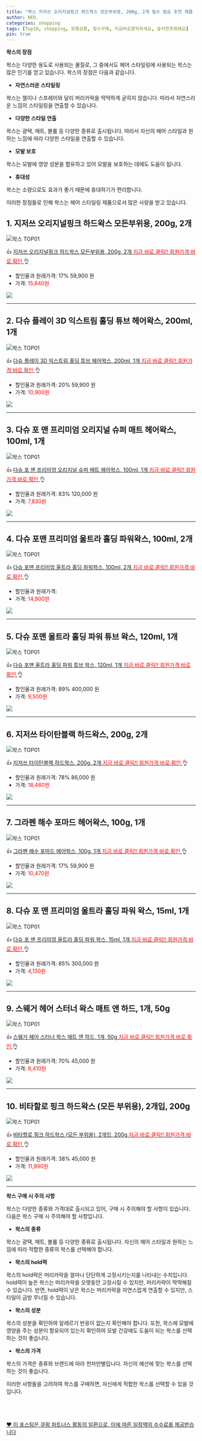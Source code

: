 ```yaml
---
title: "왁스 지저쓰 오리지널핑크 하드왁스 모든부위용, 200g, 2개 필수 필요 추천 제품 비교 최저 가격 비교 장점 구매 후기 구매평"
author: NEO.
categories: shopping
tags: [Top10, shopping, 유행상품, 필수구매, 지금바로클릭하세요, 놓치면후회해요]
pin: true
---
```

**왁스의 장점**

왁스는 다양한 용도로 사용되는 물질로, 그 중에서도 헤어 스타일링에 사용되는 왁스는 많은 인기를 얻고 있습니다. 왁스의 장점은 다음과 같습니다.

* **자연스러운 스타일링**

왁스는 젤이나 스프레이와 달리 머리카락을 딱딱하게 굳히지 않습니다. 따라서 자연스러운 느낌의 스타일링을 연출할 수 있습니다.

* **다양한 스타일 연출**

왁스는 광택, 매트, 볼륨 등 다양한 종류로 출시됩니다. 따라서 자신의 헤어 스타일과 원하는 느낌에 따라 다양한 스타일을 연출할 수 있습니다.

* **모발 보호**

왁스는 모발에 영양 성분을 함유하고 있어 모발을 보호하는 데에도 도움이 됩니다.

* **휴대성**

왁스는 소량으로도 효과가 좋기 때문에 휴대하기가 편리합니다.

이러한 장점들로 인해 왁스는 헤어 스타일링 제품으로서 많은 사랑을 받고 있습니다.

   

## 1. 지저쓰 오리지널핑크 하드왁스 모든부위용, 200g, 2개

![왁스 TOP01](https://thumbnail7.coupangcdn.com/thumbnails/remote/490x490ex/image/retail/images/5303791065010506-7e5cdb4a-19a8-4262-a14a-5cf1062b6481.jpg)


👍 [지저쓰 오리지널핑크 하드왁스 모든부위용, 200g, 2개 <font color=red> 지금 바로 클릭!! 회원가격 바로 확인 </font> ](https://link.coupang.com/re/AFFSDP?lptag=AF3617701&subid=GithubCoopas&pageKey=6625141809&traceid=V0-153&itemId=15079386392&vendorItemId=70440058169) 👌 


- 할인율과 원래가격: 17%  59,900   원
- 가격: <span style='color:red'>15,840원</span>

[![](/discount_price.png)](https://link.coupang.com/re/AFFSDP?lptag=AF3617701&subid=GithubCoopas&pageKey=6625141809&traceid=V0-153&itemId=15079386392&vendorItemId=70440058169)

---


   

## 2. 다슈 플레이 3D 익스트림 홀딩 튜브 헤어왁스, 200ml, 1개

![왁스 TOP01](https://thumbnail9.coupangcdn.com/thumbnails/remote/490x490ex/image/retail/images/8237743940964630-f24cac60-a74d-4b41-b5aa-3a6ca1dfb711.jpg)


👍 [다슈 플레이 3D 익스트림 홀딩 튜브 헤어왁스, 200ml, 1개 <font color=red> 지금 바로 클릭!! 회원가격 바로 확인 </font> ](https://link.coupang.com/re/AFFSDP?lptag=AF3617701&subid=GithubCoopas&pageKey=2352143781&traceid=V0-153&itemId=42409644&vendorItemId=3065719444) 👌 


- 할인율과 원래가격: 20%  59,900   원
- 가격: <span style='color:red'>10,900원</span>

[![](/discount_price.png)](https://link.coupang.com/re/AFFSDP?lptag=AF3617701&subid=GithubCoopas&pageKey=2352143781&traceid=V0-153&itemId=42409644&vendorItemId=3065719444)

---


   

## 3. 다슈 포 맨 프리미엄 오리지널 슈퍼 매트 헤어왁스, 100ml, 1개

![왁스 TOP01](https://thumbnail9.coupangcdn.com/thumbnails/remote/490x490ex/image/retail/images/7808534132707219-827174e9-3ac5-45a2-85fc-aafbd6cda821.jpg)


👍 [다슈 포 맨 프리미엄 오리지널 슈퍼 매트 헤어왁스, 100ml, 1개 <font color=red> 지금 바로 클릭!! 회원가격 바로 확인 </font> ](https://link.coupang.com/re/AFFSDP?lptag=AF3617701&subid=GithubCoopas&pageKey=6285265339&traceid=V0-153&itemId=12925021733&vendorItemId=3149363256) 👌 


- 할인율과 원래가격: 83%  120,000   원
- 가격: <span style='color:red'>7,830원</span>

[![](/discount_price.png)](https://link.coupang.com/re/AFFSDP?lptag=AF3617701&subid=GithubCoopas&pageKey=6285265339&traceid=V0-153&itemId=12925021733&vendorItemId=3149363256)

---


   

## 4. 다슈 포맨 프리미엄 울트라 홀딩 파워왁스, 100ml, 2개

![왁스 TOP01](https://thumbnail7.coupangcdn.com/thumbnails/remote/490x490ex/image/retail/images/1668631745108577-2616de0c-5bf0-4af5-bb58-50ab8775ee25.jpg)


👍 [다슈 포맨 프리미엄 울트라 홀딩 파워왁스, 100ml, 2개 <font color=red> 지금 바로 클릭!! 회원가격 바로 확인 </font> ](https://link.coupang.com/re/AFFSDP?lptag=AF3617701&subid=GithubCoopas&pageKey=87788135&traceid=V0-153&itemId=17910188579&vendorItemId=85072875669) 👌 


- 할인율과 원래가격: 
- 가격: <span style='color:red'>14,900원</span>

[![](/discount_price.png)](https://link.coupang.com/re/AFFSDP?lptag=AF3617701&subid=GithubCoopas&pageKey=87788135&traceid=V0-153&itemId=17910188579&vendorItemId=85072875669)

---


   

## 5. 다슈 포맨 울트라 홀딩 파워 튜브 왁스, 120ml, 1개

![왁스 TOP01](https://thumbnail9.coupangcdn.com/thumbnails/remote/490x490ex/image/retail/images/1242673241910418-6d3f88d2-d3ee-413c-b776-6da93d68a02b.jpg)


👍 [다슈 포맨 울트라 홀딩 파워 튜브 왁스, 120ml, 1개 <font color=red> 지금 바로 클릭!! 회원가격 바로 확인 </font> ](https://link.coupang.com/re/AFFSDP?lptag=AF3617701&subid=GithubCoopas&pageKey=9610974&traceid=V0-153&itemId=14758316599&vendorItemId=81998623102) 👌 


- 할인율과 원래가격: 89%  400,000   원
- 가격: <span style='color:red'>9,500원</span>

[![](/discount_price.png)](https://link.coupang.com/re/AFFSDP?lptag=AF3617701&subid=GithubCoopas&pageKey=9610974&traceid=V0-153&itemId=14758316599&vendorItemId=81998623102)

---


   

## 6. 지저쓰 타이탄블랙 하드왁스, 200g, 2개

![왁스 TOP01](https://thumbnail10.coupangcdn.com/thumbnails/remote/490x490ex/image/retail/images/2630538213170800-d35e5978-198f-483e-acf4-ee5ae04be544.jpg)


👍 [지저쓰 타이탄블랙 하드왁스, 200g, 2개 <font color=red> 지금 바로 클릭!! 회원가격 바로 확인 </font> ](https://link.coupang.com/re/AFFSDP?lptag=AF3617701&subid=GithubCoopas&pageKey=6902285764&traceid=V0-153&itemId=16605069737&vendorItemId=70440058130) 👌 


- 할인율과 원래가격: 78%  86,000   원
- 가격: <span style='color:red'>18,460원</span>

[![](/discount_price.png)](https://link.coupang.com/re/AFFSDP?lptag=AF3617701&subid=GithubCoopas&pageKey=6902285764&traceid=V0-153&itemId=16605069737&vendorItemId=70440058130)

---


   

## 7. 그라펜 해수 포마드 헤어왁스, 100g, 1개

![왁스 TOP01](https://thumbnail6.coupangcdn.com/thumbnails/remote/490x490ex/image/retail/images/8404420779174510-c3dd0778-5668-4047-ab95-6b7db6725814.jpg)


👍 [그라펜 해수 포마드 헤어왁스, 100g, 1개 <font color=red> 지금 바로 클릭!! 회원가격 바로 확인 </font> ](https://link.coupang.com/re/AFFSDP?lptag=AF3617701&subid=GithubCoopas&pageKey=22842883&traceid=V0-153&itemId=17972492478&vendorItemId=3152780075) 👌 


- 할인율과 원래가격: 17%  59,900   원
- 가격: <span style='color:red'>10,470원</span>

[![](/discount_price.png)](https://link.coupang.com/re/AFFSDP?lptag=AF3617701&subid=GithubCoopas&pageKey=22842883&traceid=V0-153&itemId=17972492478&vendorItemId=3152780075)

---


   

## 8. 다슈 포 맨 프리미엄 울트라 홀딩 파워 왁스, 15ml, 1개

![왁스 TOP01](https://thumbnail10.coupangcdn.com/thumbnails/remote/490x490ex/image/retail/images/883608633516713-254e5a67-52f1-4dbf-b3da-2dae50390157.jpg)


👍 [다슈 포 맨 프리미엄 울트라 홀딩 파워 왁스, 15ml, 1개 <font color=red> 지금 바로 클릭!! 회원가격 바로 확인 </font> ](https://link.coupang.com/re/AFFSDP?lptag=AF3617701&subid=GithubCoopas&pageKey=87788135&traceid=V0-153&itemId=275243481&vendorItemId=3666693306) 👌 


- 할인율과 원래가격: 85%  300,000   원
- 가격: <span style='color:red'>4,130원</span>

[![](/discount_price.png)](https://link.coupang.com/re/AFFSDP?lptag=AF3617701&subid=GithubCoopas&pageKey=87788135&traceid=V0-153&itemId=275243481&vendorItemId=3666693306)

---


   

## 9. 스웨거 헤어 스터너 왁스 매트 앤 하드, 1개, 50g

![왁스 TOP01](https://thumbnail8.coupangcdn.com/thumbnails/remote/490x490ex/image/retail/images/1779576699618036-013c37f5-6c31-402c-aca0-02e9f84838b8.jpg)


👍 [스웨거 헤어 스터너 왁스 매트 앤 하드, 1개, 50g <font color=red> 지금 바로 클릭!! 회원가격 바로 확인 </font> ](https://link.coupang.com/re/AFFSDP?lptag=AF3617701&subid=GithubCoopas&pageKey=7396574265&traceid=V0-153&itemId=2254203916&vendorItemId=70251550802) 👌 


- 할인율과 원래가격: 70%  45,000   원
- 가격: <span style='color:red'>8,410원</span>

[![](/discount_price.png)](https://link.coupang.com/re/AFFSDP?lptag=AF3617701&subid=GithubCoopas&pageKey=7396574265&traceid=V0-153&itemId=2254203916&vendorItemId=70251550802)

---


   

## 10. 비타할로 핑크 하드왁스 (모든 부위용), 2개입, 200g

![왁스 TOP01](https://thumbnail8.coupangcdn.com/thumbnails/remote/490x490ex/image/retail/images/3642856059864299-cfea4c5a-f014-4ceb-a387-f9c2cfcf8f66.jpg)


👍 [비타할로 핑크 하드왁스 (모든 부위용), 2개입, 200g <font color=red> 지금 바로 클릭!! 회원가격 바로 확인 </font> ](https://link.coupang.com/re/AFFSDP?lptag=AF3617701&subid=GithubCoopas&pageKey=6570541682&traceid=V0-153&itemId=14747319681&vendorItemId=81987724577) 👌 


- 할인율과 원래가격: 38%  45,000   원
- 가격: <span style='color:red'>11,990원</span>

[![](/discount_price.png)](https://link.coupang.com/re/AFFSDP?lptag=AF3617701&subid=GithubCoopas&pageKey=6570541682&traceid=V0-153&itemId=14747319681&vendorItemId=81987724577)

---
**왁스 구매 시 주의 사항**

왁스는 다양한 종류와 가격대로 출시되고 있어, 구매 시 주의해야 할 사항이 있습니다. 다음은 왁스 구매 시 주의해야 할 사항입니다.

* **왁스의 종류**

왁스는 광택, 매트, 볼륨 등 다양한 종류로 출시됩니다. 자신의 헤어 스타일과 원하는 느낌에 따라 적합한 종류의 왁스를 선택해야 합니다.

* **왁스의 hold력**

왁스의 hold력은 머리카락을 얼마나 단단하게 고정시키는지를 나타내는 수치입니다. hold력이 높은 왁스는 머리카락을 오랫동안 고정시킬 수 있지만, 머리카락이 딱딱해질 수 있습니다. 반면, hold력이 낮은 왁스는 머리카락을 자연스럽게 연출할 수 있지만, 스타일이 금방 무너질 수 있습니다.

* **왁스의 성분**

왁스의 성분을 확인하여 알레르기 반응이 없는지 확인해야 합니다. 또한, 왁스에 모발에 영양을 주는 성분이 함유되어 있는지 확인하여 모발 건강에도 도움이 되는 왁스를 선택하는 것이 좋습니다.

* **왁스의 가격**

왁스의 가격은 종류와 브랜드에 따라 천차만별입니다. 자신의 예산에 맞는 왁스를 선택하는 것이 좋습니다.

이러한 사항들을 고려하여 왁스를 구매하면, 자신에게 적합한 왁스를 선택할 수 있을 것입니다.<br><br><br><br><br> [ ❤  이 포스팅은 쿠팡 파트너스 활동의 일환으로, 이에 따른 일정액의 수수료를 제공받습니다](https://link.coupang.com/a/bcEFyh)